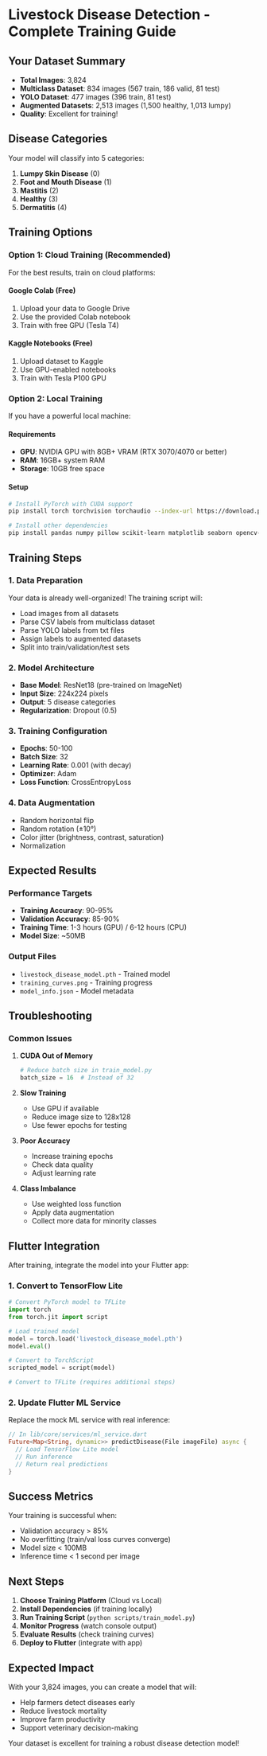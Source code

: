 #  Livestock Disease Detection - Complete Training Guide

##  Your Dataset Summary
- **Total Images**: 3,824
- **Multiclass Dataset**: 834 images (567 train, 186 valid, 81 test)
- **YOLO Dataset**: 477 images (396 train, 81 test)
- **Augmented Datasets**: 2,513 images (1,500 healthy, 1,013 lumpy)
- **Quality**: Excellent for training!

##  Disease Categories
Your model will classify into 5 categories:
1. **Lumpy Skin Disease** (0)
2. **Foot and Mouth Disease** (1) 
3. **Mastitis** (2)
4. **Healthy** (3)
5. **Dermatitis** (4)

##  Training Options

### Option 1: Cloud Training (Recommended)
For the best results, train on cloud platforms:

#### Google Colab (Free)
1. Upload your data to Google Drive
2. Use the provided Colab notebook
3. Train with free GPU (Tesla T4)

#### Kaggle Notebooks (Free)
1. Upload dataset to Kaggle
2. Use GPU-enabled notebooks
3. Train with Tesla P100 GPU

### Option 2: Local Training
If you have a powerful local machine:

#### Requirements
- **GPU**: NVIDIA GPU with 8GB+ VRAM (RTX 3070/4070 or better)
- **RAM**: 16GB+ system RAM
- **Storage**: 10GB free space

#### Setup
```bash
# Install PyTorch with CUDA support
pip install torch torchvision torchaudio --index-url https://download.pytorch.org/whl/cu118

# Install other dependencies
pip install pandas numpy pillow scikit-learn matplotlib seaborn opencv-python tqdm
```

##  Training Steps

### 1. Data Preparation
Your data is already well-organized! The training script will:
- Load images from all datasets
- Parse CSV labels from multiclass dataset
- Parse YOLO labels from txt files
- Assign labels to augmented datasets
- Split into train/validation/test sets

### 2. Model Architecture
- **Base Model**: ResNet18 (pre-trained on ImageNet)
- **Input Size**: 224x224 pixels
- **Output**: 5 disease categories
- **Regularization**: Dropout (0.5)

### 3. Training Configuration
- **Epochs**: 50-100
- **Batch Size**: 32
- **Learning Rate**: 0.001 (with decay)
- **Optimizer**: Adam
- **Loss Function**: CrossEntropyLoss

### 4. Data Augmentation
- Random horizontal flip
- Random rotation (±10°)
- Color jitter (brightness, contrast, saturation)
- Normalization

##  Expected Results

### Performance Targets
- **Training Accuracy**: 90-95%
- **Validation Accuracy**: 85-90%
- **Training Time**: 1-3 hours (GPU) / 6-12 hours (CPU)
- **Model Size**: ~50MB

### Output Files
- `livestock_disease_model.pth` - Trained model
- `training_curves.png` - Training progress
- `model_info.json` - Model metadata

##  Troubleshooting

### Common Issues

1. **CUDA Out of Memory**
   ```python
   # Reduce batch size in train_model.py
   batch_size = 16  # Instead of 32
   ```

2. **Slow Training**
   - Use GPU if available
   - Reduce image size to 128x128
   - Use fewer epochs for testing

3. **Poor Accuracy**
   - Increase training epochs
   - Check data quality
   - Adjust learning rate

4. **Class Imbalance**
   - Use weighted loss function
   - Apply data augmentation
   - Collect more data for minority classes

##  Flutter Integration

After training, integrate the model into your Flutter app:

### 1. Convert to TensorFlow Lite
```python
# Convert PyTorch model to TFLite
import torch
from torch.jit import script

# Load trained model
model = torch.load('livestock_disease_model.pth')
model.eval()

# Convert to TorchScript
scripted_model = script(model)

# Convert to TFLite (requires additional steps)
```

### 2. Update Flutter ML Service
Replace the mock ML service with real inference:

```dart
// In lib/core/services/ml_service.dart
Future<Map<String, dynamic>> predictDisease(File imageFile) async {
  // Load TensorFlow Lite model
  // Run inference
  // Return real predictions
}
```

##  Success Metrics

Your training is successful when:
-  Validation accuracy > 85%
-  No overfitting (train/val loss curves converge)
-  Model size < 100MB
-  Inference time < 1 second per image

##  Next Steps

1. **Choose Training Platform** (Cloud vs Local)
2. **Install Dependencies** (if training locally)
3. **Run Training Script** (`python scripts/train_model.py`)
4. **Monitor Progress** (watch console output)
5. **Evaluate Results** (check training curves)
6. **Deploy to Flutter** (integrate with app)

##  Expected Impact

With your 3,824 images, you can create a model that will:
- Help farmers detect diseases early
- Reduce livestock mortality
- Improve farm productivity
- Support veterinary decision-making

Your dataset is excellent for training a robust disease detection model! 
